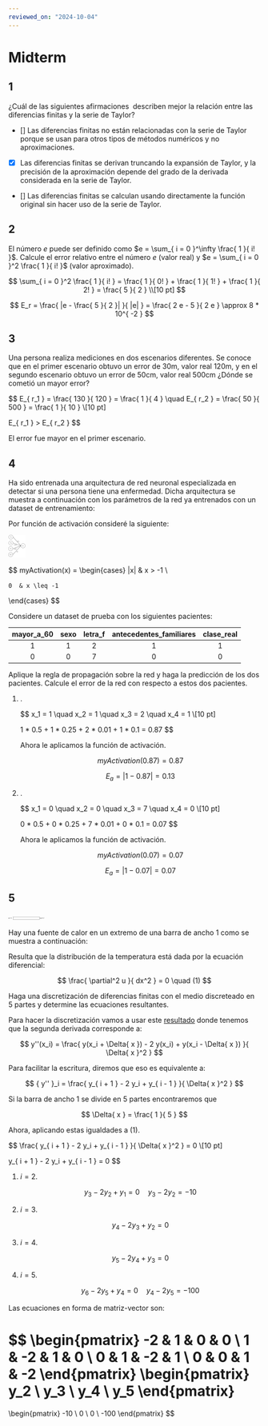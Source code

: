 ```yaml
---
reviewed_on: "2024-10-04"
---
```


# Midterm

## 1

¿Cuál de las siguientes afirmaciones  describen mejor la relación entre las diferencias finitas y la serie de Taylor?

- [] Las diferencias finitas no están relacionadas con la serie de Taylor porque se usan para otros tipos de métodos numéricos y no aproximaciones.

- [x] Las diferencias finitas se derivan truncando la expansión de Taylor, y la precisión de la aproximación depende del grado de la derivada considerada en la serie de Taylor.

- [] Las diferencias finitas se calculan usando directamente la función original sin hacer uso de la serie de Taylor.

## 2

El número $e$ puede ser definido como $e = \sum_{ i = 0 }^\infty \frac{ 1 }{ i! }$. Calcule el error relativo entre el número $e$ (valor real) y $e = \sum_{ i = 0 }^2 \frac{ 1 }{ i! }$ (valor aproximado).

$$
\sum_{ i = 0 }^2 \frac{ 1 }{ i! } = \frac{ 1 }{ 0! } + \frac{ 1 }{ 1! } + \frac{ 1 }{ 2! } = \frac{ 5 }{ 2 } \\[10 pt]
$$

$$
E_r = \frac{ |e - \frac{ 5 }{ 2 }| }{ |e| } = \frac{ 2 e - 5 }{ 2 e } \approx 8 * 10^{ -2 }
$$

## 3

Una persona realiza mediciones en dos escenarios diferentes. Se conoce que en el primer escenario obtuvo un error de $30 \text{m}$, valor real $120 \text{m}$, y en el segundo escenario obtuvo un error de $50 \text{cm}$, valor real $500 \text{cm}$ ¿Dónde se cometió un mayor error?

$$
E_{ r_1 } = \frac{ 130 }{ 120 } = \frac{ 1 }{ 4 } \quad E_{ r_2 } = \frac{ 50 }{ 500 } = \frac{ 1 }{ 10 } \\[10 pt]

E_{ r_1 } > E_{ r_2 }
$$

El error fue mayor en el primer escenario.

## 4

Ha sido entrenada una arquitectura de red neuronal especializada en detectar si una persona tiene una enfermedad. Dicha arquitectura se muestra a continuación con los parámetros de la red ya entrenados con un dataset de entrenamiento:

Por función de activación consideré la siguiente:

![neural network diagram](../assets/simulacion_y_computacion_numerica/03_01_01-neural_network_diagram.svg)

$$
myActivation(x) =
\begin{cases}
    |x| & x > -1 \\

    0  & x \leq -1
\end{cases}
$$

Considere un dataset de prueba con los siguientes pacientes:

| mayor_a_60 | sexo | letra_f | antecedentes_familiares | clase_real |
|:----------:|:----:|:-------:|:-----------------------:|:----------:|
|     1      |  1   |    2    |            1            |     1      |
|     0      |  0   |    7    |            0            |     0      |

Aplique la regla de propagación sobre la red y haga la predicción de los dos pacientes. Calcule el error de la red con respecto a estos dos pacientes.

1. .

    $$
    x_1 = 1 \quad x_2 = 1 \quad x_3 = 2 \quad x_4 = 1 \\[10 pt]

    1 * 0.5 + 1 * 0.25 + 2 * 0.01 + 1 * 0.1 = 0.87
    $$

    Ahora le aplicamos la función de activación.

    $$
    myActivation(0.87) = 0.87
    $$

    $$
    E_a = |1 - 0.87| = 0.13
    $$

2. .

    $$
    x_1 = 0 \quad x_2 = 0 \quad x_3 = 7 \quad x_4 = 0 \\[10 pt]

    0 * 0.5 + 0 * 0.25 + 7 * 0.01 + 0 * 0.1 = 0.07
    $$

    Ahora le aplicamos la función de activación.

    $$
    myActivation(0.07) = 0.07
    $$

    $$
    E_a = |1 - 0.07| = 0.07
    $$

## 5

![bar](../assets/simulacion_y_computacion_numerica/03_01_02-bar.svg)

Hay una fuente de calor en un extremo de una barra de ancho $1$ como se muestra a continuación:

Resulta que la distribución de la temperatura está dada por la ecuación diferencial:

$$
\frac{ \partial^2 u }{ dx^2 } = 0 \quad (1)
$$

Haga una discretización de diferencias finitas con el medio discreteado en $5$ partes y determine las ecuaciones resultantes.

Para hacer la discretización vamos a usar este [resultado](../../../../personal/math/005-finite_differences.md#second-derivate) donde tenemos que la segunda derivada corresponde a:

$$
y''(x_i) = \frac{ y(x_i + \Delta{ x }) - 2 y(x_i) + y(x_i - \Delta{ x }) }{ \Delta{ x }^2 }
$$

Para facilitar la escritura, diremos que eso es equivalente a:

$$
{ y'' }_i = \frac{ y_{ i + 1 } - 2 y_i + y_{ i - 1 } }{ \Delta{ x }^2 }
$$

Si la barra de ancho $1$ se divide en $5$ partes encontraremos que

$$
\Delta{ x } = \frac{ 1 }{ 5 }
$$

Ahora, aplicando estas igualdades a $(1)$.

$$
\frac{ y_{ i + 1 } - 2 y_i + y_{ i - 1 } }{ \Delta{ x }^2 } = 0 \\[10 pt]

y_{ i + 1 } - 2 y_i + y_{ i - 1 } = 0
$$

1. $i = 2$.

    $$
    y_3 - 2 y_2 + y_1 = 0 \quad y_3 - 2 y_2 = -10
    $$

2. $i = 3$.

    $$
    y_4 - 2 y_3 + y_2 = 0
    $$

3. $i = 4$.

    $$
    y_5 - 2 y_4 + y_3 = 0
    $$

4. $i = 5$.

    $$
    y_6 - 2 y_5 + y_4 = 0 \quad y_4 - 2 y_5 = -100
    $$

Las ecuaciones en forma de matriz-vector son:

$$
\begin{pmatrix}
    -2 & 1  & 0  & 0 \\
    1  & -2 & 1  & 0 \\
    0  & 1  & -2 & 1 \\
    0  & 0  & 1  & -2
\end{pmatrix}
\begin{pmatrix}
    y_2 \\
    y_3 \\
    y_4 \\
    y_5
\end{pmatrix}
=
\begin{pmatrix}
    -10 \\
    0 \\
    0 \\
    -100
\end{pmatrix}
$$
